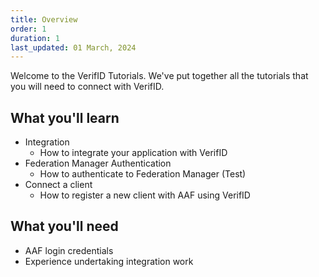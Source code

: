 ```yaml
---
title: Overview
order: 1
duration: 1
last_updated: 01 March, 2024
---
```


Welcome to the VerifID Tutorials. We've put together all the tutorials that you will need to connect with VerifID.

## What you'll learn
- Integration
    - How to integrate your application with VerifID
- Federation Manager Authentication
    - How to authenticate to Federation Manager (Test)
- Connect a client
    - How to register a new client with AAF using VerifID

## What you'll need
- AAF login credentials
- Experience undertaking integration work
